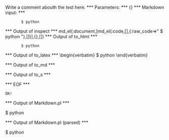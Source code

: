 Write a comment abouth the test here.
*** Parameters: ***
{}
*** Markdown input: ***

           $ python       



*** Output of inspect ***
md_el(:document,[md_el(:code,[],{:raw_code=>"       $ python       "},[])],{},[])
*** Output of to_html ***

<pre><code>       $ python       </code></pre>

*** Output of to_latex ***
\begin{verbatim}       $ python       \end{verbatim}

*** Output of to_md ***

*** Output of to_s ***

*** EOF ***



	OK!



*** Output of Markdown.pl ***
<p>$ python       </p>

*** Output of Markdown.pl (parsed) ***
<p>$ python </p
  >